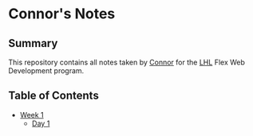 # Connor's Notes

## Summary
This repository contains all notes taken by [Connor](https://github.com/Connornlucas) for the [LHL](https://www.lighthouselabs.ca/) Flex Web Development program.

## Table of Contents
- [Week 1](/Week_1/)
  - [Day 1](/Week_1/Day_1)